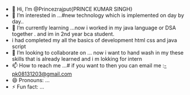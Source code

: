 - 👋 Hi, I’m @Princezrajput{PRINCE KUMAR SINGH}
- 👀 I’m interested in ...#new technology which is implemented on day by day..
- 🌱 I’m currently learning ...now i worked in my java language or  DSA together . and im in 2nd year bca student.
-  i had completed my all the basics of development html css and java script
- 💞️ I’m looking to collaborate on ... now i want to hand wash in my these skills that is already learned and i m lokking for intern
- 📫 How to reach me ...# if you want to then you can email me :-pk08131203@gmail.com 
- 😄 Pronouns: ...
- ⚡ Fun fact: ...

<!---
Princezrajput/Princezrajput is a ✨ special ✨ repository because its `README.md` (this file) appears on your GitHub profile.
You can click the Preview link to take a look at your changes.
--->
